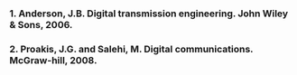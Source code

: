 ### 1. Anderson, J.B. Digital transmission engineering. John Wiley & Sons, 2006.
### 2. Proakis, J.G. and Salehi, M. Digital communications. McGraw-hill, 2008.
